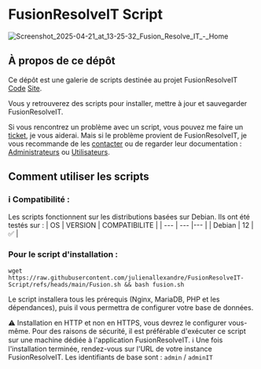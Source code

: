 # FusionResolveIT Script

![Screenshot_2025-04-21_at_13-25-32_Fusion_Resolve_IT_-_Home](https://github.com/user-attachments/assets/e270ba7b-29e1-42e4-a6a1-afa3811f24ca)

## À propos de ce dépôt

Ce dépôt est une galerie de scripts destinée au projet FusionResolveIT [Code](https://github.com/fusionresolveit/FusionResolveIT) [Site](https://www.fusionresolveit.org/).

Vous y retrouverez des scripts pour installer, mettre à jour et sauvegarder FusionResolveIT.

Si vous rencontrez un problème avec un script, vous pouvez me faire un [ticket](https://github.com/julienallexandre/FusionResolveIT-Script/issues), je vous aiderai. Mais si le problème provient de FusionResolveIT, je vous recommande de les [contacter](https://www.fusionresolveit.org/#team) ou de regarder leur documentation : [Administrateurs](https://documentation.fusionresolveit.org/administrators/) ou [Utilisateurs](https://documentation.fusionresolveit.org/End-user%20guide/introduction/).

## Comment utiliser les scripts

### ℹ️ Compatibilité :

Les scripts fonctionnent sur les distributions basées sur Debian. Ils ont été testés sur :
| OS | VERSION | COMPATIBILITE |
| --- | --- |--- |
| Debian | 12 | ✅ |

### Pour le script d'installation :
```
wget https://raw.githubusercontent.com/julienallexandre/FusionResolveIT-Script/refs/heads/main/Fusion.sh && bash fusion.sh
```
Le script installera tous les prérequis (Nginx, MariaDB, PHP et les dépendances), puis il vous permettra de configurer votre base de données.

⚠️ Installation en HTTP et non en HTTPS, vous devrez le configurer vous-même. Pour des raisons de sécurité, il est préférable d'exécuter ce script sur une machine dédiée à l'application FusionResolveIT.
ℹ️ Une fois l'installation terminée, rendez-vous sur l'URL de votre instance FusionResolveIT. Les identifiants de base sont : `admin` / `adminIT`

